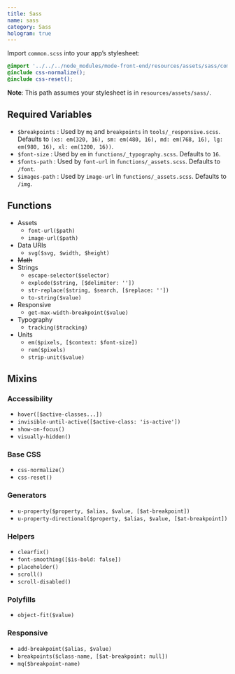 ```yaml
---
title: Sass
name: sass
category: Sass
hologram: true
---
```

Import `common.scss` into your app’s stylesheet:

```scss
@import '../../../node_modules/mode-front-end/resources/assets/sass/common';
@include css-normalize();
@include css-reset();
```

**Note**: This path assumes your stylesheet is in `resources/assets/sass/`.

## Required Variables

- `$breakpoints` : Used by `mq` and `breakpoints` in `tools/_responsive.scss`. Defaults to `(xs: em(320, 16), sm: em(480, 16), md: em(768, 16), lg: em(980, 16), xl: em(1200, 16))`.
- `$font-size`   : Used by `em` in `functions/_typography.scss`. Defaults to `16`.
- `$fonts-path`  : Used by `font-url` in `functions/_assets.scss`. Defaults to `/font`.
- `$images-path` : Used by `image-url` in `functions/_assets.scss`. Defaults to `/img`.

## Functions

- Assets
    - `font-url($path)`
    - `image-url($path)`
- Data URIs
    - `svg($svg, $width, $height)`
- <s>Math</s>
- Strings
    - `escape-selector($selector)`
    - `explode($string, [$delimiter: ''])`
    - `str-replace($string, $search, [$replace: ''])`
    - `to-string($value)`
- Responsive
    - `get-max-width-breakpoint($value)`
- Typography
    - `tracking($tracking)`
- Units
    - `em($pixels, [$context: $font-size])`
    - `rem($pixels)`
    - `strip-unit($value)`

## Mixins

### Accessibility

- `hover([$active-classes...])`
- `invisible-until-active([$active-class: 'is-active'])`
- `show-on-focus()`
- `visually-hidden()`

### Base CSS

- `css-normalize()`
- `css-reset()`

### Generators

- `u-property($property, $alias, $value, [$at-breakpoint])`
- `u-property-directional($property, $alias, $value, [$at-breakpoint])`

### Helpers

- `clearfix()`
- `font-smoothing([$is-bold: false])`
- `placeholder()`
- `scroll()`
- `scroll-disabled()`

### Polyfills

- `object-fit($value)`

### Responsive

- `add-breakpoint($alias, $value)`
- `breakpoints($class-name, [$at-breakpoint: null])`
- `mq($breakpoint-name)`
